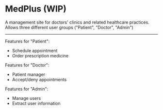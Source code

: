<h1>MedPlus (WIP)</h1>

A management site for doctors' clinics and related healthcare practices. <br>
Allows three different user groups ("Patient", "Doctor", "Admin")
<hr>

Features for "Patient": <br>
* Schedule appointment<br>
* Order prescription medicine<br>

Features for "Doctor": <br>
* Patient manager<br>
* Accept/deny appointments<br>

Features for "Admin": <br>
* Manage users<br>
* Extract user information<br>
